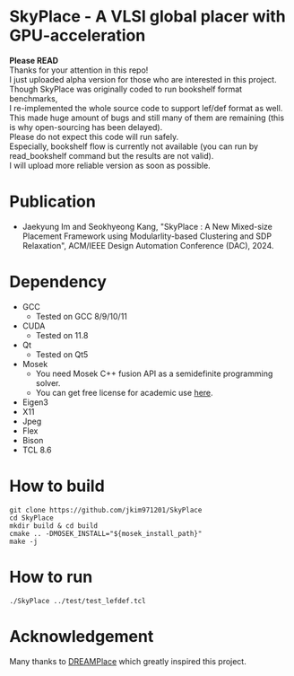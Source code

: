 # SkyPlace - A VLSI global placer with GPU-acceleration
**Please READ** <br/>
Thanks for your attention in this repo!  <br/>
I just uploaded alpha version for those who are interested in this project. <br/>
Though SkyPlace was originally coded to run bookshelf format benchmarks, <br/>
I re-implemented the whole source code to support lef/def format as well. <br/>
This made huge amount of bugs and still many of them are remaining (this is why open-sourcing has been delayed). <br/>
Please do not expect this code will run safely. <br/>
Especially, bookshelf flow is currently not available (you can run by read_bookshelf command but the results are not valid). <br/>
I will upload more reliable version as soon as possible. 

# Publication
- Jaekyung Im and Seokhyeong Kang,
  "SkyPlace : A New Mixed-size Placement Framework using Modularlity-based Clustering and SDP Relaxation", ACM/IEEE Design Automation Conference (DAC), 2024.

# Dependency
- GCC
  - Tested on GCC 8/9/10/11
- CUDA
  - Tested on 11.8
- Qt
  - Tested on Qt5
- Mosek
  - You need Mosek C++ fusion API as a semidefinite programming solver.
  - You can get free license for academic use [here](https://www.mosek.com/products/academic-licenses).
- Eigen3
- X11
- Jpeg 
- Flex
- Bison
- TCL 8.6

# How to build
```
git clone https://github.com/jkim971201/SkyPlace
cd SkyPlace
mkdir build & cd build
cmake .. -DMOSEK_INSTALL="${mosek_install_path}"
make -j
```

# How to run
```
./SkyPlace ../test/test_lefdef.tcl
```

# Acknowledgement
Many thanks to [DREAMPlace](https://github.com/limbo018/DREAMPlace) which greatly inspired this project.
